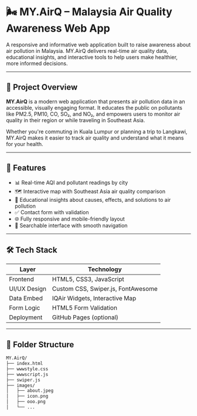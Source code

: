 # 🌬️ MY.AirQ – Malaysia Air Quality Awareness Web App

A responsive and informative web application built to raise awareness about air pollution in Malaysia. MY.AirQ delivers real-time air quality data, educational insights, and interactive tools to help users make healthier, more informed decisions.

---

## 📌 Project Overview

**MY.AirQ** is a modern web application that presents air pollution data in an accessible, visually engaging format. It educates the public on pollutants like PM2.5, PM10, CO, SO₂, and NO₂, and empowers users to monitor air quality in their region or while traveling in Southeast Asia.

Whether you're commuting in Kuala Lumpur or planning a trip to Langkawi, MY.AirQ makes it easier to track air quality and understand what it means for your health.

---

## 🚀 Features

- 📊 Real-time AQI and pollutant readings by city
- 🗺️ Interactive map with Southeast Asia air quality comparison
- 🧠 Educational insights about causes, effects, and solutions to air pollution
- ✅ Contact form with validation
- 🌐 Fully responsive and mobile-friendly layout
- 🔎 Searchable interface with smooth navigation

---

## 🛠️ Tech Stack

| Layer         | Technology            |
|--------------|------------------------|
| Frontend     | HTML5, CSS3, JavaScript |
| UI/UX Design | Custom CSS, Swiper.js, FontAwesome |
| Data Embed   | IQAir Widgets, Interactive Map |
| Form Logic   | HTML5 Form Validation |
| Deployment   | GitHub Pages (optional) |

---

## 📂 Folder Structure

```bash
MY.AirQ/
├── index.html
├── wwwstyle.css
├── wwwscript.js
├── swiper.js
├── images/
│   ├── about.jpeg
│   ├── icon.png
│   ├── ooo.png
│   └── ...
